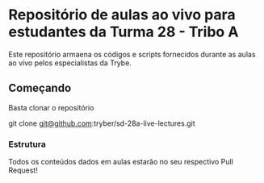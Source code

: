 # Repositório de aulas ao vivo para estudantes da Turma 28 - Tribo A

Este repositório armaena os códigos e scripts fornecidos durante as aulas ao vivo pelos especialistas da Trybe.

## Começando

Basta clonar o repositório

git clone git@github.com:tryber/sd-28a-live-lectures.git

### Estrutura

Todos os conteúdos dados em aulas estarão no seu respectivo Pull Request!